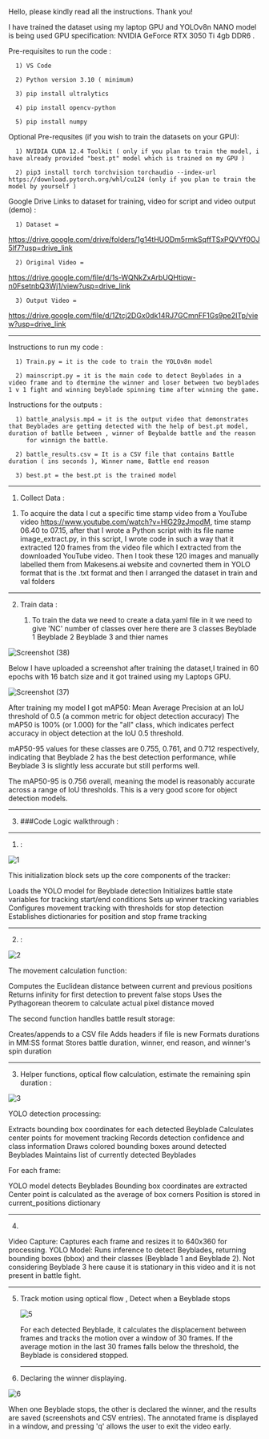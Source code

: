 Hello, please kindly read all the instructions. Thank you!

I have trained the dataset using my laptop GPU and YOLOv8n NANO model is being used
GPU specification: NVIDIA GeForce RTX 3050 Ti 4gb DDR6 .


Pre-requisites to run the code :

      1) VS Code 
      
      2) Python version 3.10 ( minimum)
      
      3) pip install ultralytics
      
      4) pip install opencv-python
      
      5) pip install numpy
      
Optional Pre-requsites (if you wish to train the datasets on your GPU):

      1) NVIDIA CUDA 12.4 Toolkit ( only if you plan to train the model, i have already provided "best.pt" model which is trained on my GPU ) 
      
      2) pip3 install torch torchvision torchaudio --index-url https://download.pytorch.org/whl/cu124 (only if you plan to train the model by yourself )



Google Drive Links to dataset for training, video for script and video output (demo) :

      1) Dataset = 
      
https://drive.google.com/drive/folders/1g14tHUODm5rmkSqffTSxPQVYf0OJ5lf7?usp=drive_link
      
      2) Original Video = 
      
https://drive.google.com/file/d/1s-WQNkZxArbUQHtiqw-n0FsetnbQ3Wj1/view?usp=drive_link
      
      3) Output Video =
      
https://drive.google.com/file/d/1Ztcj2DGx0dk14RJ7GCmnFF1Gs9pe2ITp/view?usp=drive_link

---

Instructions to run my code :

      1) Train.py = it is the code to train the YOLOv8n model
      
      2) mainscript.py = it is the main code to detect Beyblades in a video frame and to dtermine the winner and loser between two beyblades 1 v 1 fight and winning beyblade spinning time after winning the game.

Instructions for the outputs :

      1) battle_analysis.mp4 = it is the output video that demonstrates that Beyblades are getting detected with the help of best.pt model, duration of batlle between , winner of Beybalde battle and the reason 
         for winnign the battle.
      
      2) battle_results.csv = It is a CSV file that contains Battle duration ( ins seconds ), Winner name, Battle end reason
      
      3) best.pt = the best.pt is the trained model 

---

1) Collect Data :

  1.  To acquire the data I cut a specific time stamp video from a YouTube video https://www.youtube.com/watch?v=HlG29zJmodM, time stamp 06.40 to 07.15, after that  I wrote a Python script with its file name 
   image_extract.py, in this script, I wrote code in such a way that it extracted 120 frames from the video file which I extracted from the downloaded YouTube video. Then I took these 120 images and manually labelled them from Makesens.ai website and covnerted them in YOLO format that is the .txt format and then I arranged the dataset in train and val folders

---

2) Train data :

   1.  To train the data we need to create a data.yaml file in it we need to give 'NC' number of classes over here there are 3 classes Beyblade 1 Beyblade 2 Beyblade 3 and thier names

![Screenshot (38)](https://github.com/user-attachments/assets/6300b423-73fa-45b9-9663-1c512fd03fb8)


Below I have uploaded a screenshot after training the dataset,I trained in 60 epochs with 16 batch size and it got trained using my Laptops GPU.



![Screenshot (37)](https://github.com/user-attachments/assets/15dc734b-670f-46d9-a43e-3fed0d34f087)

After training my model I got mAP50: Mean Average Precision at an IoU threshold of 0.5 (a common metric for object detection accuracy) The mAP50 is 100% (or 1.000) for the "all" class, which indicates perfect accuracy in object detection at the IoU 0.5 threshold.

mAP50-95 values for these classes are 0.755, 0.761, and 0.712 respectively, indicating that Beyblade 2 has the best detection performance, while Beyblade 3 is slightly less accurate but still performs well.

The mAP50-95 is 0.756 overall, meaning the model is reasonably accurate across a range of IoU thresholds. This is a very good score for object detection models.


---

3) ###Code Logic walkthrough :

---

1) :

![1](https://github.com/user-attachments/assets/1cf3f0e7-18cf-4318-9ad8-31827dd3459b)


This initialization block sets up the core components of the tracker:

Loads the YOLO model for Beyblade detection
Initializes battle state variables for tracking start/end conditions
Sets up winner tracking variables
Configures movement tracking with thresholds for stop detection
Establishes dictionaries for position and stop frame tracking

---

2)  :



![2](https://github.com/user-attachments/assets/39936b49-33cf-4d03-9681-117605f27485)


The movement calculation function:

Computes the Euclidean distance between current and previous positions
Returns infinity for first detection to prevent false stops
Uses the Pythagorean theorem to calculate actual pixel distance moved


The second function handles battle result storage:

Creates/appends to a CSV file
Adds headers if file is new
Formats durations in MM:SS format
Stores battle duration, winner, end reason, and winner's spin duration

---


3) Helper functions, optical flow calculation, estimate the remaining spin duration :
   
![3](https://github.com/user-attachments/assets/ece7c803-bf9e-43fa-a01e-af12172b81cb)


YOLO detection processing:

Extracts bounding box coordinates for each detected Beyblade
Calculates center points for movement tracking
Records detection confidence and class information
Draws colored bounding boxes around detected Beyblades
Maintains list of currently detected Beyblades

For each frame:

YOLO model detects Beyblades
Bounding box coordinates are extracted
Center point is calculated as the average of box corners
Position is stored in current_positions dictionary

---


4) 



Video Capture: Captures each frame and resizes it to 640x360 for processing.
YOLO Model: Runs inference to detect Beyblades, returning bounding boxes (bbox) and their classes (Beyblade 1 and Beyblade 2).
Not considering Beyblade 3 here cause it is stationary in this video and it is not present in battle fight.

---


5) Track motion using optical flow , Detect when a Beyblade stops

   ![5](https://github.com/user-attachments/assets/bb0f7d2e-60b2-4ebe-ac5e-d0473852691e)


   For each detected Beyblade, it calculates the displacement between frames and tracks the motion over a window of 30 frames.
   If the average motion in the last 30 frames falls below the threshold, the Beyblade is considered stopped.

   ---


6) Declaring the winner displaying.

   


![6](https://github.com/user-attachments/assets/38214656-8827-43e3-9f38-a54d8253891b)

When one Beyblade stops, the other is declared the winner, and the results are saved (screenshots and CSV entries).
The annotated frame is displayed in a window, and pressing 'q' allows the user to exit the video early.



   


   



